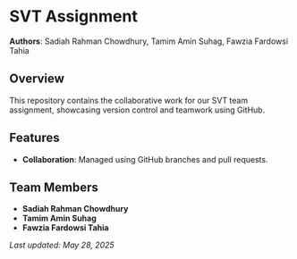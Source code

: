 # SVT Assignment

**Authors**: Sadiah Rahman Chowdhury, Tamim Amin Suhag, Fawzia Fardowsi Tahia

## Overview
This repository contains the collaborative work for our SVT team assignment, showcasing version control and teamwork using GitHub.


## Features
- **Collaboration**: Managed using GitHub branches and pull requests.


## Team Members
- **Sadiah Rahman Chowdhury**
- **Tamim Amin Suhag**
- **Fawzia Fardowsi Tahia**



*Last updated: May 28, 2025*